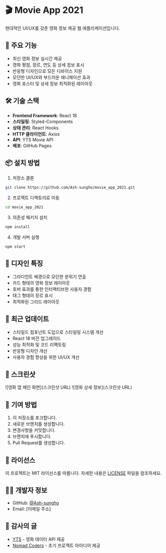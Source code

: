 # 🎬 Movie App 2021

현대적인 UI/UX를 갖춘 영화 정보 제공 웹 애플리케이션입니다.

## 🚀 주요 기능

- 최신 영화 정보 실시간 제공
- 영화 평점, 장르, 연도 등 상세 정보 표시
- 반응형 디자인으로 모든 디바이스 지원
- 모던한 UI/UX와 부드러운 애니메이션 효과
- 영화 포스터 및 상세 정보 최적화된 레이아웃

## 🛠 기술 스택

- **Frontend Framework**: React 18
- **스타일링**: Styled-Components
- **상태 관리**: React Hooks
- **HTTP 클라이언트**: Axios
- **API**: YTS Movie API
- **배포**: GitHub Pages

## 📦 설치 방법

1. 저장소 클론

```bash
git clone https://github.com/Ash-sungho/movie_app_2021.git
```

2. 프로젝트 디렉토리로 이동

```bash
cd movie_app_2021
```

3. 의존성 패키지 설치

```bash
npm install
```

4. 개발 서버 실행

```bash
npm start
```

## 🎨 디자인 특징

- 그라디언트 배경으로 모던한 분위기 연출
- 카드 형태의 영화 정보 레이아웃
- 호버 효과를 통한 인터랙티브한 사용자 경험
- 태그 형태의 장르 표시
- 최적화된 그리드 레이아웃

## 🔄 최근 업데이트

- 스타일드 컴포넌트 도입으로 스타일링 시스템 개선
- React 18 버전 업그레이드
- 성능 최적화 및 코드 리팩토링
- 반응형 디자인 개선
- 사용자 경험 향상을 위한 UI/UX 개선

## 📱 스크린샷

![영화 앱 메인 화면](스크린샷 URL)
![영화 상세 정보](스크린샷 URL)

## 🤝 기여 방법

1. 이 저장소를 포크합니다.
2. 새로운 브랜치를 생성합니다.
3. 변경사항을 커밋합니다.
4. 브랜치에 푸시합니다.
5. Pull Request를 생성합니다.

## 📝 라이선스

이 프로젝트는 MIT 라이선스를 따릅니다. 자세한 내용은 [LICENSE](LICENSE) 파일을 참조하세요.

## 👨‍💻 개발자 정보

- GitHub: [@Ash-sungho](https://github.com/Ash-sungho)
- Email: [이메일 주소]

## 🙏 감사의 글

- [YTS](https://yts.mx/api) - 영화 데이터 API 제공
- [Nomad Coders](https://nomadcoders.co/) - 초기 프로젝트 아이디어 제공
